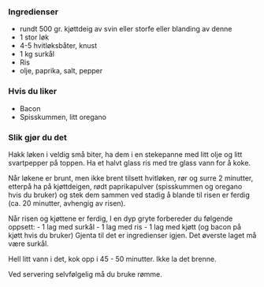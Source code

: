 
### Ingredienser
- rundt 500 gr. kjøttdeig av svin eller storfe eller blanding av denne
- 1 stor løk
- 4-5 hvitløksbåter, knust
- 1 kg surkål
- Ris
- olje, paprika, salt, pepper

### Hvis du liker
- Bacon
- Spisskummen, litt oregano

### Slik gjør du det
Hakk løken i veldig små biter, ha dem i en stekepanne med litt olje og litt svartpepper på toppen. Ha et halvt glass ris med tre glass vann for å koke.

 Når løkene er brunt, men ikke brent tilsett hvitløken, rør og surre 2 minutter, etterpå ha på kjøttdeigen, rødt paprikapulver (spisskummen og oregano hvis du bruker) og stek dem sammen ved stadig å blande til risen er ferdig (ca. 20 minutter, avhengig av risen).

 Når risen og kjøttene er ferdig, I en dyp gryte forbereder du følgende oppsett: - 1 lag med surkål - 1 lag med ris - 1 lag med kjøtt (og bacon på kjøtt hvis du bruker)  Gjenta til det er ingredienser igjen. Det øverste laget må være surkål.

 Hell litt vann i det, kok opp i 45 - 50 minutter. Ikke la det brenne.

 Ved servering selvfølgelig må du bruke rømme.  